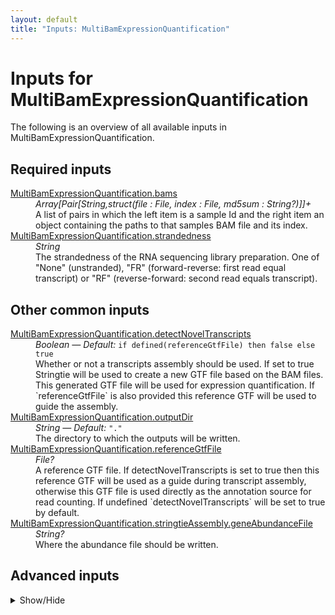 ```yaml
---
layout: default
title: "Inputs: MultiBamExpressionQuantification"
---
```


# Inputs for MultiBamExpressionQuantification

The following is an overview of all available inputs in
MultiBamExpressionQuantification.


## Required inputs
<dl>
<dt id="MultiBamExpressionQuantification.bams"><a href="#MultiBamExpressionQuantification.bams">MultiBamExpressionQuantification.bams</a></dt>
<dd>
    <i>Array[Pair[String,struct(file : File, index : File, md5sum : String?)]]+ </i><br />
    A list of pairs in which the left item is a sample Id and the right item an object containing the paths to that samples BAM file and its index.
</dd>
<dt id="MultiBamExpressionQuantification.strandedness"><a href="#MultiBamExpressionQuantification.strandedness">MultiBamExpressionQuantification.strandedness</a></dt>
<dd>
    <i>String </i><br />
    The strandedness of the RNA sequencing library preparation. One of "None" (unstranded), "FR" (forward-reverse: first read equal transcript) or "RF" (reverse-forward: second read equals transcript).
</dd>
</dl>

## Other common inputs
<dl>
<dt id="MultiBamExpressionQuantification.detectNovelTranscripts"><a href="#MultiBamExpressionQuantification.detectNovelTranscripts">MultiBamExpressionQuantification.detectNovelTranscripts</a></dt>
<dd>
    <i>Boolean </i><i>&mdash; Default:</i> <code>if defined(referenceGtfFile) then false else true</code><br />
    Whether or not a transcripts assembly should be used. If set to true Stringtie will be used to create a new GTF file based on the BAM files. This generated GTF file will be used for expression quantification. If `referenceGtfFile` is also provided this reference GTF will be used to guide the assembly.
</dd>
<dt id="MultiBamExpressionQuantification.outputDir"><a href="#MultiBamExpressionQuantification.outputDir">MultiBamExpressionQuantification.outputDir</a></dt>
<dd>
    <i>String </i><i>&mdash; Default:</i> <code>"."</code><br />
    The directory to which the outputs will be written.
</dd>
<dt id="MultiBamExpressionQuantification.referenceGtfFile"><a href="#MultiBamExpressionQuantification.referenceGtfFile">MultiBamExpressionQuantification.referenceGtfFile</a></dt>
<dd>
    <i>File? </i><br />
    A reference GTF file. If detectNovelTranscripts is set to true then this reference GTF will be used as a guide during transcript assembly, otherwise this GTF file is used directly as the annotation source for read counting. If undefined `detectNovelTranscripts` will be set to true by default.
</dd>
<dt id="MultiBamExpressionQuantification.stringtieAssembly.geneAbundanceFile"><a href="#MultiBamExpressionQuantification.stringtieAssembly.geneAbundanceFile">MultiBamExpressionQuantification.stringtieAssembly.geneAbundanceFile</a></dt>
<dd>
    <i>String? </i><br />
    Where the abundance file should be written.
</dd>
</dl>

## Advanced inputs
<details>
<summary> Show/Hide </summary>
<dl>
<dt id="MultiBamExpressionQuantification.additionalAttributes"><a href="#MultiBamExpressionQuantification.additionalAttributes">MultiBamExpressionQuantification.additionalAttributes</a></dt>
<dd>
    <i>Array[String]+? </i><br />
    Additional attributes which should be taken from the GTF used for quantification and added to the merged expression value tables.
</dd>
<dt id="MultiBamExpressionQuantification.dockerImages"><a href="#MultiBamExpressionQuantification.dockerImages">MultiBamExpressionQuantification.dockerImages</a></dt>
<dd>
    <i>Map[String,String] </i><i>&mdash; Default:</i> <code>{"htseq": "quay.io/biocontainers/htseq:0.11.2--py37h637b7d7_1", "stringtie": "quay.io/biocontainers/stringtie:1.3.4--py35_0", "collect-columns": "quay.io/biocontainers/collect-columns:0.2.0--py_1"}</code><br />
    The docker images used. Changing this may result in errors which the developers may choose not to address.
</dd>
<dt id="MultiBamExpressionQuantification.htSeqCount.additionalAttributes"><a href="#MultiBamExpressionQuantification.htSeqCount.additionalAttributes">MultiBamExpressionQuantification.htSeqCount.additionalAttributes</a></dt>
<dd>
    <i>Array[String] </i><i>&mdash; Default:</i> <code>[]</code><br />
    Equivalent to the --additional-attr option of htseq-count.
</dd>
<dt id="MultiBamExpressionQuantification.htSeqCount.featureType"><a href="#MultiBamExpressionQuantification.htSeqCount.featureType">MultiBamExpressionQuantification.htSeqCount.featureType</a></dt>
<dd>
    <i>String? </i><br />
    Equivalent to the --type option of htseq-count.
</dd>
<dt id="MultiBamExpressionQuantification.htSeqCount.format"><a href="#MultiBamExpressionQuantification.htSeqCount.format">MultiBamExpressionQuantification.htSeqCount.format</a></dt>
<dd>
    <i>String </i><i>&mdash; Default:</i> <code>"bam"</code><br />
    Equivalent to the -f option of htseq-count.
</dd>
<dt id="MultiBamExpressionQuantification.htSeqCount.idattr"><a href="#MultiBamExpressionQuantification.htSeqCount.idattr">MultiBamExpressionQuantification.htSeqCount.idattr</a></dt>
<dd>
    <i>String? </i><br />
    Equivalent to the --idattr option of htseq-count.
</dd>
<dt id="MultiBamExpressionQuantification.htSeqCount.memory"><a href="#MultiBamExpressionQuantification.htSeqCount.memory">MultiBamExpressionQuantification.htSeqCount.memory</a></dt>
<dd>
    <i>String </i><i>&mdash; Default:</i> <code>"40G"</code><br />
    The amount of memory the job requires in GB.
</dd>
<dt id="MultiBamExpressionQuantification.htSeqCount.order"><a href="#MultiBamExpressionQuantification.htSeqCount.order">MultiBamExpressionQuantification.htSeqCount.order</a></dt>
<dd>
    <i>String </i><i>&mdash; Default:</i> <code>"pos"</code><br />
    Equivalent to the -r option of htseq-count.
</dd>
<dt id="MultiBamExpressionQuantification.mergedHTSeqFragmentsPerGenes.featureAttribute"><a href="#MultiBamExpressionQuantification.mergedHTSeqFragmentsPerGenes.featureAttribute">MultiBamExpressionQuantification.mergedHTSeqFragmentsPerGenes.featureAttribute</a></dt>
<dd>
    <i>String? </i><br />
    Equivalent to the -F option of collect-columns.
</dd>
<dt id="MultiBamExpressionQuantification.mergedHTSeqFragmentsPerGenes.featureColumn"><a href="#MultiBamExpressionQuantification.mergedHTSeqFragmentsPerGenes.featureColumn">MultiBamExpressionQuantification.mergedHTSeqFragmentsPerGenes.featureColumn</a></dt>
<dd>
    <i>Int? </i><br />
    Equivalent to the -f option of collect-columns.
</dd>
<dt id="MultiBamExpressionQuantification.mergedHTSeqFragmentsPerGenes.header"><a href="#MultiBamExpressionQuantification.mergedHTSeqFragmentsPerGenes.header">MultiBamExpressionQuantification.mergedHTSeqFragmentsPerGenes.header</a></dt>
<dd>
    <i>Boolean </i><i>&mdash; Default:</i> <code>false</code><br />
    Equivalent to the -H flag of collect-columns.
</dd>
<dt id="MultiBamExpressionQuantification.mergedHTSeqFragmentsPerGenes.separator"><a href="#MultiBamExpressionQuantification.mergedHTSeqFragmentsPerGenes.separator">MultiBamExpressionQuantification.mergedHTSeqFragmentsPerGenes.separator</a></dt>
<dd>
    <i>Int? </i><br />
    Equivalent to the -s option of collect-columns.
</dd>
<dt id="MultiBamExpressionQuantification.mergedHTSeqFragmentsPerGenes.valueColumn"><a href="#MultiBamExpressionQuantification.mergedHTSeqFragmentsPerGenes.valueColumn">MultiBamExpressionQuantification.mergedHTSeqFragmentsPerGenes.valueColumn</a></dt>
<dd>
    <i>Int? </i><br />
    Equivalent to the -c option of collect-columns.
</dd>
<dt id="MultiBamExpressionQuantification.mergedStringtieFPKMs.featureAttribute"><a href="#MultiBamExpressionQuantification.mergedStringtieFPKMs.featureAttribute">MultiBamExpressionQuantification.mergedStringtieFPKMs.featureAttribute</a></dt>
<dd>
    <i>String? </i><br />
    Equivalent to the -F option of collect-columns.
</dd>
<dt id="MultiBamExpressionQuantification.mergedStringtieFPKMs.featureColumn"><a href="#MultiBamExpressionQuantification.mergedStringtieFPKMs.featureColumn">MultiBamExpressionQuantification.mergedStringtieFPKMs.featureColumn</a></dt>
<dd>
    <i>Int? </i><br />
    Equivalent to the -f option of collect-columns.
</dd>
<dt id="MultiBamExpressionQuantification.mergedStringtieFPKMs.separator"><a href="#MultiBamExpressionQuantification.mergedStringtieFPKMs.separator">MultiBamExpressionQuantification.mergedStringtieFPKMs.separator</a></dt>
<dd>
    <i>Int? </i><br />
    Equivalent to the -s option of collect-columns.
</dd>
<dt id="MultiBamExpressionQuantification.mergedStringtieTPMs.featureAttribute"><a href="#MultiBamExpressionQuantification.mergedStringtieTPMs.featureAttribute">MultiBamExpressionQuantification.mergedStringtieTPMs.featureAttribute</a></dt>
<dd>
    <i>String? </i><br />
    Equivalent to the -F option of collect-columns.
</dd>
<dt id="MultiBamExpressionQuantification.mergedStringtieTPMs.featureColumn"><a href="#MultiBamExpressionQuantification.mergedStringtieTPMs.featureColumn">MultiBamExpressionQuantification.mergedStringtieTPMs.featureColumn</a></dt>
<dd>
    <i>Int? </i><br />
    Equivalent to the -f option of collect-columns.
</dd>
<dt id="MultiBamExpressionQuantification.mergedStringtieTPMs.separator"><a href="#MultiBamExpressionQuantification.mergedStringtieTPMs.separator">MultiBamExpressionQuantification.mergedStringtieTPMs.separator</a></dt>
<dd>
    <i>Int? </i><br />
    Equivalent to the -s option of collect-columns.
</dd>
<dt id="MultiBamExpressionQuantification.mergeStringtieGtf.keepMergedTranscriptsWithRetainedIntrons"><a href="#MultiBamExpressionQuantification.mergeStringtieGtf.keepMergedTranscriptsWithRetainedIntrons">MultiBamExpressionQuantification.mergeStringtieGtf.keepMergedTranscriptsWithRetainedIntrons</a></dt>
<dd>
    <i>Boolean </i><i>&mdash; Default:</i> <code>false</code><br />
    Equivalent to the -i flag of 'stringtie --merge'.
</dd>
<dt id="MultiBamExpressionQuantification.mergeStringtieGtf.label"><a href="#MultiBamExpressionQuantification.mergeStringtieGtf.label">MultiBamExpressionQuantification.mergeStringtieGtf.label</a></dt>
<dd>
    <i>String? </i><br />
    Equivalent to the -l option of 'stringtie --merge'.
</dd>
<dt id="MultiBamExpressionQuantification.mergeStringtieGtf.memory"><a href="#MultiBamExpressionQuantification.mergeStringtieGtf.memory">MultiBamExpressionQuantification.mergeStringtieGtf.memory</a></dt>
<dd>
    <i>String </i><i>&mdash; Default:</i> <code>"10G"</code><br />
    The amount of memory needed for this task in GB.
</dd>
<dt id="MultiBamExpressionQuantification.mergeStringtieGtf.minimumCoverage"><a href="#MultiBamExpressionQuantification.mergeStringtieGtf.minimumCoverage">MultiBamExpressionQuantification.mergeStringtieGtf.minimumCoverage</a></dt>
<dd>
    <i>Float? </i><br />
    Equivalent to the -c option of 'stringtie --merge'.
</dd>
<dt id="MultiBamExpressionQuantification.mergeStringtieGtf.minimumFPKM"><a href="#MultiBamExpressionQuantification.mergeStringtieGtf.minimumFPKM">MultiBamExpressionQuantification.mergeStringtieGtf.minimumFPKM</a></dt>
<dd>
    <i>Float? </i><br />
    Equivalent to the -F option of 'stringtie --merge'.
</dd>
<dt id="MultiBamExpressionQuantification.mergeStringtieGtf.minimumIsoformFraction"><a href="#MultiBamExpressionQuantification.mergeStringtieGtf.minimumIsoformFraction">MultiBamExpressionQuantification.mergeStringtieGtf.minimumIsoformFraction</a></dt>
<dd>
    <i>Float? </i><br />
    Equivalent to the -f option of 'stringtie --merge'.
</dd>
<dt id="MultiBamExpressionQuantification.mergeStringtieGtf.minimumLength"><a href="#MultiBamExpressionQuantification.mergeStringtieGtf.minimumLength">MultiBamExpressionQuantification.mergeStringtieGtf.minimumLength</a></dt>
<dd>
    <i>Int? </i><br />
    Equivalent to the -m option of 'stringtie --merge'.
</dd>
<dt id="MultiBamExpressionQuantification.mergeStringtieGtf.minimumTPM"><a href="#MultiBamExpressionQuantification.mergeStringtieGtf.minimumTPM">MultiBamExpressionQuantification.mergeStringtieGtf.minimumTPM</a></dt>
<dd>
    <i>Float? </i><br />
    Equivalent to the -T option of 'stringtie --merge'.
</dd>
<dt id="MultiBamExpressionQuantification.stringtie.memory"><a href="#MultiBamExpressionQuantification.stringtie.memory">MultiBamExpressionQuantification.stringtie.memory</a></dt>
<dd>
    <i>String </i><i>&mdash; Default:</i> <code>"10G"</code><br />
    The amount of memory needed for this task in GB.
</dd>
<dt id="MultiBamExpressionQuantification.stringtie.threads"><a href="#MultiBamExpressionQuantification.stringtie.threads">MultiBamExpressionQuantification.stringtie.threads</a></dt>
<dd>
    <i>Int </i><i>&mdash; Default:</i> <code>1</code><br />
    The number of threads to use.
</dd>
<dt id="MultiBamExpressionQuantification.stringtieAssembly.memory"><a href="#MultiBamExpressionQuantification.stringtieAssembly.memory">MultiBamExpressionQuantification.stringtieAssembly.memory</a></dt>
<dd>
    <i>String </i><i>&mdash; Default:</i> <code>"10G"</code><br />
    The amount of memory needed for this task in GB.
</dd>
<dt id="MultiBamExpressionQuantification.stringtieAssembly.threads"><a href="#MultiBamExpressionQuantification.stringtieAssembly.threads">MultiBamExpressionQuantification.stringtieAssembly.threads</a></dt>
<dd>
    <i>Int </i><i>&mdash; Default:</i> <code>1</code><br />
    The number of threads to use.
</dd>
</dl>
</details>




